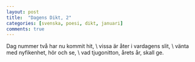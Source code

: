 ```yaml
---
layout: post
title:  "Dagens Dikt, 2"
categories: [svenska, poesi, dikt, januari]
comments: true
---
```


Dag nummer två har nu kommit hit, \\
vissa är åter i vardagens slit, \\
vänta med nyfikenhet, hör och se, \\
vad tjugonitton, årets år, skall ge.
